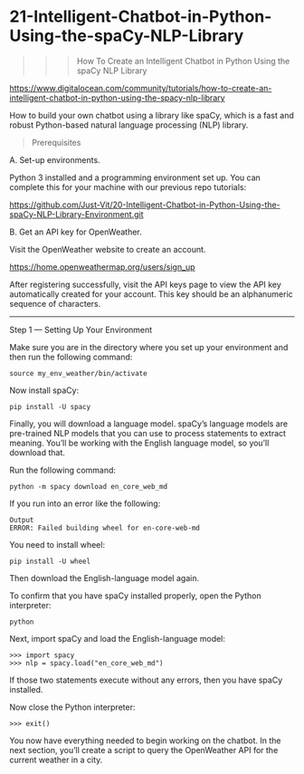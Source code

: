 # 21-Intelligent-Chatbot-in-Python-Using-the-spaCy-NLP-Library

>>> How To Create an Intelligent Chatbot in Python Using the spaCy NLP Library

https://www.digitalocean.com/community/tutorials/how-to-create-an-intelligent-chatbot-in-python-using-the-spacy-nlp-library

How to build your own chatbot using a library like spaCy, which is a fast and robust Python-based natural language processing (NLP) library.

> Prerequisites

A. Set-up environments.

Python 3 installed and a programming environment set up. 
You can complete this for your machine with our previous repo tutorials:

https://github.com/Just-Vit/20-Intelligent-Chatbot-in-Python-Using-the-spaCy-NLP-Library-Environment.git

B. Get an API key for OpenWeather.

Visit the OpenWeather website to create an account. 

https://home.openweathermap.org/users/sign_up

After registering successfully, visit the API keys page to view the API key automatically created for your account. This key should be an alphanumeric sequence of characters.
*****

Step 1 — Setting Up Your Environment

Make sure you are in the directory where you set up your environment and then run the following command:

    source my_env_weather/bin/activate

Now install spaCy:

    pip install -U spacy

Finally, you will download a language model. spaCy’s language models are pre-trained NLP models that you can use to process statements to extract meaning. You’ll be working with the English language model, so you’ll download that.

Run the following command:

    python -m spacy download en_core_web_md

If you run into an error like the following:

    Output
    ERROR: Failed building wheel for en-core-web-md

You need to install wheel:

    pip install -U wheel

Then download the English-language model again.

To confirm that you have spaCy installed properly, open the Python interpreter:

    python

Next, import spaCy and load the English-language model:

    >>> import spacy
    >>> nlp = spacy.load("en_core_web_md")

If those two statements execute without any errors, then you have spaCy installed.

Now close the Python interpreter:

    >>> exit()

You now have everything needed to begin working on the chatbot. In the next section, you’ll create a script to query the OpenWeather API for the current weather in a city.




